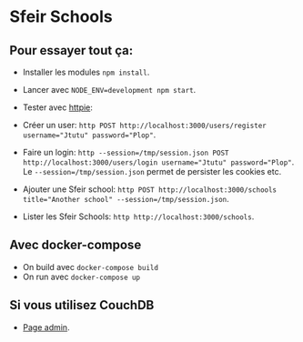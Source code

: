 # Sfeir Schools

## Pour essayer tout ça:

- Installer les modules `npm install`.
- Lancer avec `NODE_ENV=development npm start`.

- Tester avec [httpie](https://httpie.org/):

- Créer un user: `http POST http://localhost:3000/users/register username="Jtutu" password="Plop"`.
- Faire un login: `http --session=/tmp/session.json POST http://localhost:3000/users/login username="Jtutu" password="Plop"`. Le `--session=/tmp/session.json` permet de persister les cookies etc.
- Ajouter une Sfeir school: `http POST http://localhost:3000/schools title="Another school" --session=/tmp/session.json`.
- Lister les Sfeir Schools: `http http://localhost:3000/schools`.

## Avec docker-compose

- On build avec `docker-compose build`
- On run avec `docker-compose up`

## Si vous utilisez CouchDB
- [Page admin](http://localhost:5984/_utils/).
